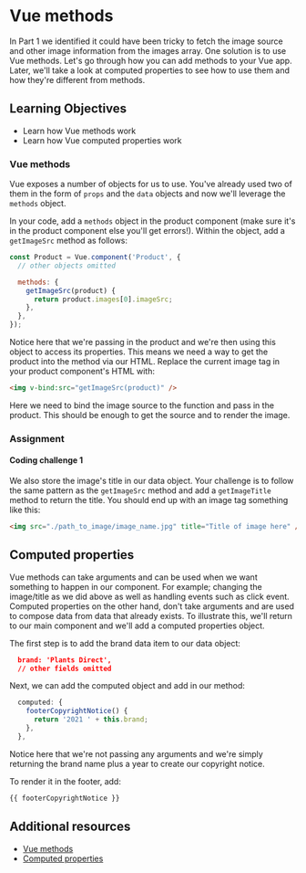 # Vue methods

In Part 1 we identified it could have been tricky to fetch the image source and other image information from the images array. One solution is to use Vue methods. Let's go through how you can add methods to your Vue app. Later, we'll take a look at computed properties to see how to use them and how they're different from methods.

## Learning Objectives

- Learn how Vue methods work
- Learn how Vue computed properties work

### Vue methods

Vue exposes a number of objects for us to use. You've already used two of them in the form of `props` and the `data` objects and now we'll leverage the `methods` object.

In your code, add a `methods` object in the product component (make sure it's in the product component else you'll get errors!). Within the object, add a `getImageSrc` method as follows:

```javascript
const Product = Vue.component('Product', {
  // other objects omitted

  methods: {
    getImageSrc(product) {
      return product.images[0].imageSrc;
    },
  },
});
```

Notice here that we're passing in the product and we're then using this object to access its properties. This means we need a way to get the product into the method via our HTML. Replace the current image tag in your product component's HTML with:

```html
<img v-bind:src="getImageSrc(product)" />
```

Here we need to bind the image source to the function and pass in the product. This should be enough to get the source and to render the image.

### Assignment

#### Coding challenge 1

We also store the image's title in our data object. Your challenge is to follow the same pattern as the `getImageSrc` method and add a `getImageTitle` method to return the title. You should end up with an image tag something like this:

```html
<img src="./path_to_image/image_name.jpg" title="Title of image here" />
```

## Computed properties

Vue methods can take arguments and can be used when we want something to happen in our component. For example; changing the image/title as we did above as well as handling events such as click event. Computed properties on the other hand, don't take arguments and are used to compose data from data that already exists. To illustrate this, we'll return to our main component and we'll add a computed properties object.

The first step is to add the brand data item to our data object:

```json
  brand: 'Plants Direct',
  // other fields omitted
```

Next, we can add the computed object and add in our method:

```javascript
  computed: {
    footerCopyrightNotice() {
      return '2021 ' + this.brand;
    },
  },
```

Notice here that we're not passing any arguments and we're simply returning the brand name plus a year to create our copyright notice.

To render it in the footer, add:

```html
{{ footerCopyrightNotice }}
```

## Additional resources

- [Vue methods](https://v1.vuejs.org/guide/events.html)
- [Computed properties](https://vuejs.org/v2/guide/computed.html)
